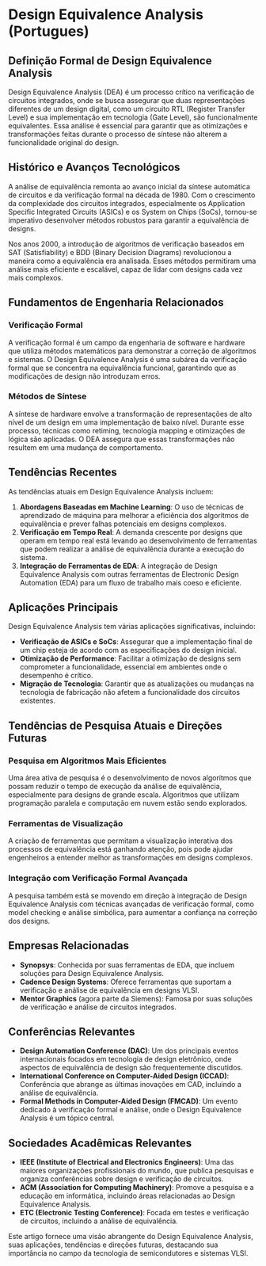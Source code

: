 # Design Equivalence Analysis (Portugues)

## Definição Formal de Design Equivalence Analysis

Design Equivalence Analysis (DEA) é um processo crítico na verificação de circuitos integrados, onde se busca assegurar que duas representações diferentes de um design digital, como um circuito RTL (Register Transfer Level) e sua implementação em tecnologia (Gate Level), são funcionalmente equivalentes. Essa análise é essencial para garantir que as otimizações e transformações feitas durante o processo de síntese não alterem a funcionalidade original do design.

## Histórico e Avanços Tecnológicos

A análise de equivalência remonta ao avanço inicial da síntese automática de circuitos e da verificação formal na década de 1980. Com o crescimento da complexidade dos circuitos integrados, especialmente os Application Specific Integrated Circuits (ASICs) e os System on Chips (SoCs), tornou-se imperativo desenvolver métodos robustos para garantir a equivalência de designs.

Nos anos 2000, a introdução de algoritmos de verificação baseados em SAT (Satisfiability) e BDD (Binary Decision Diagrams) revolucionou a maneira como a equivalência era analisada. Esses métodos permitiram uma análise mais eficiente e escalável, capaz de lidar com designs cada vez mais complexos.

## Fundamentos de Engenharia Relacionados

### Verificação Formal

A verificação formal é um campo da engenharia de software e hardware que utiliza métodos matemáticos para demonstrar a correção de algoritmos e sistemas. O Design Equivalence Analysis é uma subárea da verificação formal que se concentra na equivalência funcional, garantindo que as modificações de design não introduzam erros.

### Métodos de Síntese

A síntese de hardware envolve a transformação de representações de alto nível de um design em uma implementação de baixo nível. Durante esse processo, técnicas como retiming, tecnologia mapping e otimizações de lógica são aplicadas. O DEA assegura que essas transformações não resultem em uma mudança de comportamento.

## Tendências Recentes

As tendências atuais em Design Equivalence Analysis incluem:

1. **Abordagens Baseadas em Machine Learning**: O uso de técnicas de aprendizado de máquina para melhorar a eficiência dos algoritmos de equivalência e prever falhas potenciais em designs complexos.
2. **Verificação em Tempo Real**: A demanda crescente por designs que operam em tempo real está levando ao desenvolvimento de ferramentas que podem realizar a análise de equivalência durante a execução do sistema.
3. **Integração de Ferramentas de EDA**: A integração de Design Equivalence Analysis com outras ferramentas de Electronic Design Automation (EDA) para um fluxo de trabalho mais coeso e eficiente.

## Aplicações Principais

Design Equivalence Analysis tem várias aplicações significativas, incluindo:

- **Verificação de ASICs e SoCs**: Assegurar que a implementação final de um chip esteja de acordo com as especificações do design inicial.
- **Otimização de Performance**: Facilitar a otimização de designs sem comprometer a funcionalidade, essencial em ambientes onde o desempenho é crítico.
- **Migração de Tecnologia**: Garantir que as atualizações ou mudanças na tecnologia de fabricação não afetem a funcionalidade dos circuitos existentes.

## Tendências de Pesquisa Atuais e Direções Futuras

### Pesquisa em Algoritmos Mais Eficientes

Uma área ativa de pesquisa é o desenvolvimento de novos algoritmos que possam reduzir o tempo de execução da análise de equivalência, especialmente para designs de grande escala. Algoritmos que utilizam programação paralela e computação em nuvem estão sendo explorados.

### Ferramentas de Visualização

A criação de ferramentas que permitam a visualização interativa dos processos de equivalência está ganhando atenção, pois pode ajudar engenheiros a entender melhor as transformações em designs complexos.

### Integração com Verificação Formal Avançada

A pesquisa também está se movendo em direção à integração de Design Equivalence Analysis com técnicas avançadas de verificação formal, como model checking e análise simbólica, para aumentar a confiança na correção dos designs.

## Empresas Relacionadas

- **Synopsys**: Conhecida por suas ferramentas de EDA, que incluem soluções para Design Equivalence Analysis.
- **Cadence Design Systems**: Oferece ferramentas que suportam a verificação e análise de equivalência em designs VLSI.
- **Mentor Graphics** (agora parte da Siemens): Famosa por suas soluções de verificação e análise de circuitos integrados.

## Conferências Relevantes

- **Design Automation Conference (DAC)**: Um dos principais eventos internacionais focados em tecnologia de design eletrônico, onde aspectos de equivalência de design são frequentemente discutidos.
- **International Conference on Computer-Aided Design (ICCAD)**: Conferência que abrange as últimas inovações em CAD, incluindo a análise de equivalência.
- **Formal Methods in Computer-Aided Design (FMCAD)**: Um evento dedicado à verificação formal e análise, onde o Design Equivalence Analysis é um tópico central.

## Sociedades Acadêmicas Relevantes

- **IEEE (Institute of Electrical and Electronics Engineers)**: Uma das maiores organizações profissionais do mundo, que publica pesquisas e organiza conferências sobre design e verificação de circuitos.
- **ACM (Association for Computing Machinery)**: Promove a pesquisa e a educação em informática, incluindo áreas relacionadas ao Design Equivalence Analysis.
- **ETC (Electronic Testing Conference)**: Focada em testes e verificação de circuitos, incluindo a análise de equivalência.

Este artigo fornece uma visão abrangente do Design Equivalence Analysis, suas aplicações, tendências e direções futuras, destacando sua importância no campo da tecnologia de semicondutores e sistemas VLSI.